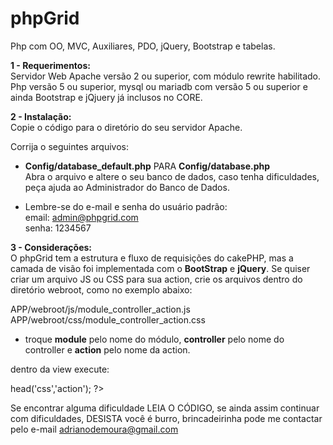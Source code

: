 phpGrid
==========

Php com OO, MVC, Auxiliares, PDO, jQuery, Bootstrap e tabelas.




<b>1 - Requerimentos:</b><br />
Servidor Web Apache versão 2 ou superior, com módulo rewrite habilitado.<br />
Php versão 5 ou superior, mysql ou mariadb com versão 5 ou superior e ainda Bootstrap e jQjuery já inclusos no CORE.

<b>2 - Instalação:</b><br />
Copie o código para o diretório do seu servidor Apache.

Corrija o seguintes arquivos:<br />
* <b>Config/database_default.php</b> PARA <b>Config/database.php</b><br />
Abra o arquivo e altere o seu banco de dados, caso tenha dificuldades, peça ajuda ao Administrador do Banco de Dados.

* Lembre-se do e-mail e senha do usuário padrão:<br />
email: admin@phpgrid.com <br />
senha: 1234567


<b>3 - Considerações:</b><br />
O phpGrid tem a estrutura e fluxo de requisições do cakePHP, mas a camada de visão foi implementada com o <b>BootStrap</b> e <b>jQuery</b>.
Se quiser criar um arquivo JS ou CSS para sua action, crie os arquivos dentro do diretório webroot, como no exemplo abaixo:

APP/webroot/js/module_controller_action.js<br />
APP/webroot/css/module_controller_action.css

* troque <b>module</b> pelo nome do módulo, <b>controller</b> pelo nome do controller e <b>action</b> pelo nome da action.

dentro da view execute:
<?php $this->head('css','action'); ?>

Se encontrar alguma dificuldade LEIA O CÓDIGO, se ainda assim continuar com dificuldades, DESISTA você é burro, brincadeirinha pode me contactar pelo e-mail adrianodemoura@gmail.com
